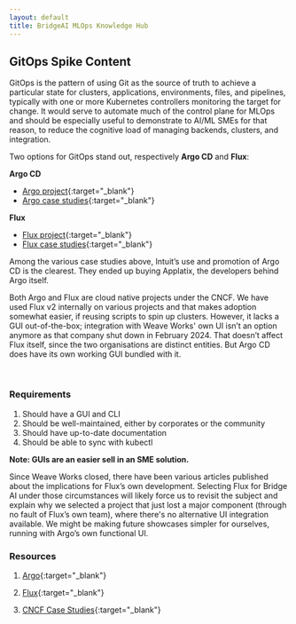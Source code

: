 ```yaml
---
layout: default
title: BridgeAI MLOps Knowledge Hub
---
```


## GitOps Spike Content


GitOps is the pattern of using Git as the source of truth to achieve a particular state for clusters, applications, environments, files, and pipelines, typically with one or more Kubernetes controllers monitoring the target for change. It would serve to automate much of the control plane for MLOps and should be especially useful to demonstrate to AI/ML SMEs for that reason, to reduce the cognitive load of managing backends, clusters, and integration.

Two options for GitOps stand out, respectively **Argo CD** and **Flux**:

**Argo CD**
- [Argo project](https://argoproj.github.io/){:target="_blank"} 
- [Argo case studies](https://www.cncf.io/case-studies/?_sft_lf-project=argo){:target="_blank"} 

**Flux**
- [Flux project](https://fluxcd.io/){:target="_blank"} 
- [Flux case studies](https://www.cncf.io/case-studies/?_sft_lf-project=flux){:target="_blank"} 


Among the various case studies above, Intuit’s use and promotion of Argo CD is the clearest. They ended up buying Applatix, the developers behind Argo itself.


Both Argo and Flux are cloud native projects under the CNCF. We have used Flux v2 internally on various projects and that makes adoption somewhat easier, if reusing scripts to spin up clusters. However, it lacks a GUI out-of-the-box; integration with Weave Works' own UI isn’t an option anymore as that company shut down in February 2024. That doesn’t affect Flux itself, since the two organisations are distinct entities. But Argo CD does have its own working GUI bundled with it.

<br>

### Requirements
1. Should have a GUI and CLI
2. Should be well-maintained, either by corporates or the community
3. Should have up-to-date documentation
4. Should be able to sync with kubectl

**Note: GUIs are an easier sell in an SME solution.**


Since Weave Works closed, there have been various articles published about the implications for Flux’s own development. Selecting Flux for Bridge AI under those circumstances will likely force us to revisit the subject and explain why we selected a project that just lost a major component (through no fault of Flux’s own team), where there's no alternative UI integration available. We might be making future showcases simpler for ourselves, running with Argo’s own functional UI.

### Resources

1. [Argo](https://argoproj.github.io/){:target="_blank"}

2. [Flux](https://fluxcd.io/){:target="_blank"} 

3. [CNCF Case Studies](https://www.cncf.io/case-studies/){:target="_blank"} 